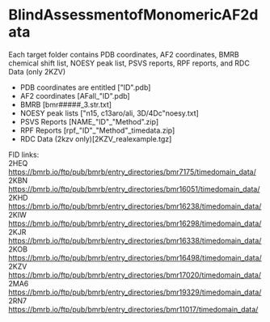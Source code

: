 # BlindAssessmentofMonomericAF2data
Each target folder contains PDB coordinates, AF2 coordinates, BMRB chemical shift list, NOESY peak list, PSVS reports, RPF reports, and RDC Data (only 2KZV)  
- PDB coordinates are entitled ["ID".pdb]  
- AF2 coordinates [AFall_"ID".pdb]  
- BMRB [bmr#####_3.str.txt]  
- NOESY peak lists ["n15, c13aro/ali, 3D/4Dc"noesy.txt]
- PSVS Reports [NAME_"ID"_"Method".zip]  
- RPF Reports [rpf_"ID"_"Method"_timedata.zip]  
- RDC Data (2kzv only)[2KZV_realexample.tgz]
  
FID links:  
2HEQ https://bmrb.io/ftp/pub/bmrb/entry_directories/bmr7175/timedomain_data/  
2KBN https://bmrb.io/ftp/pub/bmrb/entry_directories/bmr16051/timedomain_data/  
2KHD https://bmrb.io/ftp/pub/bmrb/entry_directories/bmr16238/timedomain_data/  
2KIW https://bmrb.io/ftp/pub/bmrb/entry_directories/bmr16298/timedomain_data/  
2KJR https://bmrb.io/ftp/pub/bmrb/entry_directories/bmr16338/timedomain_data/  
2KOB https://bmrb.io/ftp/pub/bmrb/entry_directories/bmr16498/timedomain_data/  
2KZV https://bmrb.io/ftp/pub/bmrb/entry_directories/bmr17020/timedomain_data/  
2MA6 https://bmrb.io/ftp/pub/bmrb/entry_directories/bmr19329/timedomain_data/  
2RN7 https://bmrb.io/ftp/pub/bmrb/entry_directories/bmr11017/timedomain_data/  
